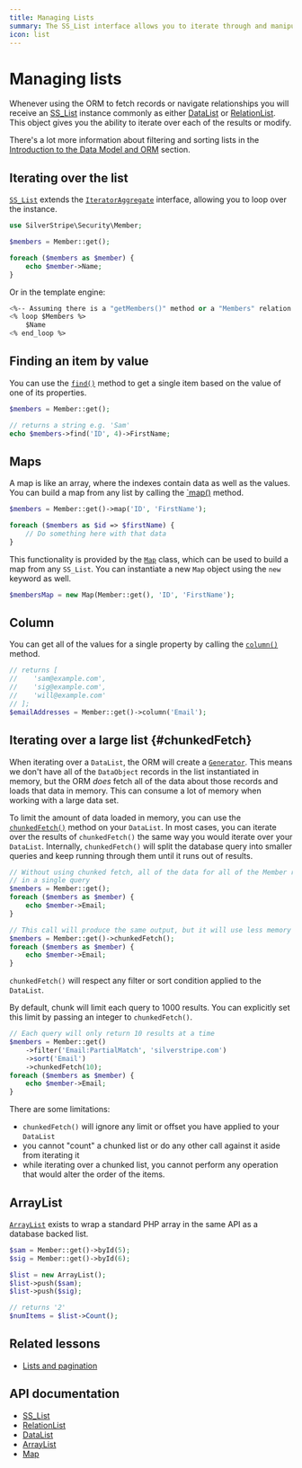 ```yaml
---
title: Managing Lists
summary: The SS_List interface allows you to iterate through and manipulate a list of objects.
icon: list
---
```


# Managing lists

Whenever using the ORM to fetch records or navigate relationships you will receive an [SS_List](api:SilverStripe\ORM\SS_List) instance commonly as
either [DataList](api:SilverStripe\ORM\DataList) or [RelationList](api:SilverStripe\ORM\RelationList). This object gives you the ability to iterate over each of the results or
modify.

There's a lot more information about filtering and sorting lists in the [Introduction to the Data Model and ORM](/developer_guides/model/data_model_and_orm/) section.

## Iterating over the list

[`SS_List`](api:SilverStripe\ORM\SS_List) extends the [`IteratorAggregate`](https://www.php.net/manual/en/class.iteratoraggregate.php) interface, allowing you to loop over the instance.

```php
use SilverStripe\Security\Member;

$members = Member::get();

foreach ($members as $member) {
    echo $member->Name;
}
```

Or in the template engine:

```ss
<%-- Assuming there is a "getMembers()" method or a "Members" relation --%>
<% loop $Members %>
    $Name
<% end_loop %>
```

## Finding an item by value

You can use the [`find()`](api:SilverStripe\ORM\SS_List::find()) method to get a single item based on the value of one of its properties.

```php
$members = Member::get();

// returns a string e.g. 'Sam'
echo $members->find('ID', 4)->FirstName;
```

## Maps

A map is like an array, where the indexes contain data as well as the values. You can build a map from any list by calling the [`map()](api:SilverStripe\ORM\SS_List::map()) method.

```php
$members = Member::get()->map('ID', 'FirstName');

foreach ($members as $id => $firstName) {
    // Do something here with that data
}
```

This functionality is provided by the [`Map`](api:SilverStripe\ORM\Map) class, which can be used to build a map from any `SS_List`. You can instantiate a new `Map` object using the `new` keyword as well.

```php
$membersMap = new Map(Member::get(), 'ID', 'FirstName');
```

## Column

You can get all of the values for a single property by calling the [`column()`](api:SilverStripe\ORM\SS_List::column()) method.

```php
// returns [
//    'sam@example.com',
//    'sig@example.com',
//    'will@example.com'
// ];
$emailAddresses = Member::get()->column('Email');
```

## Iterating over a large list {#chunkedFetch}

When iterating over a `DataList`, the ORM will create a [`Generator`](https://www.php.net/manual/en/language.generators.overview.php). This means we don't have all of the `DataObject` records in the list instantiated in memory, but the ORM *does* fetch all of the data about those records and loads that data in memory. This can consume a lot of memory when working with a large data set.

To limit the amount of data loaded in memory, you can use the [`chunkedFetch()`](api:SilverStripe\ORM\DataList::chunkedFetch()) method on your `DataList`. In most cases, you can iterate over the results of `chunkedFetch()` the same way you would iterate over your `DataList`. Internally, `chunkedFetch()` will split the database query into smaller queries and keep running through them until it runs out of results.

```php
// Without using chunked fetch, all of the data for all of the Member records will be fetched from the database
// in a single query
$members = Member::get();
foreach ($members as $member) {
    echo $member->Email;
}

// This call will produce the same output, but it will use less memory and run more queries against the database
$members = Member::get()->chunkedFetch();
foreach ($members as $member) {
    echo $member->Email;
}
```

`chunkedFetch()` will respect any filter or sort condition applied to the `DataList`.

By default, chunk will limit each query to 1000 results. You can explicitly set this limit by passing an integer to `chunkedFetch()`.

```php
// Each query will only return 10 results at a time
$members = Member::get()
    ->filter('Email:PartialMatch', 'silverstripe.com')
    ->sort('Email')
    ->chunkedFetch(10);
foreach ($members as $member) {
    echo $member->Email;
}
```

There are some limitations:

- `chunkedFetch()` will ignore any limit or offset you have applied to your `DataList`
- you cannot "count" a chunked list or do any other call against it aside from iterating it
- while iterating over a chunked list, you cannot perform any operation that would alter the order of the items.

## ArrayList

[`ArrayList`](api:SilverStripe\ORM\ArrayList) exists to wrap a standard PHP array in the same API as a database backed list.

```php
$sam = Member::get()->byId(5);
$sig = Member::get()->byId(6);

$list = new ArrayList();
$list->push($sam);
$list->push($sig);

// returns '2'
$numItems = $list->Count();
```

## Related lessons

- [Lists and pagination](https://www.silverstripe.org/learn/lessons/v4/lists-and-pagination-1)

## API documentation

- [SS_List](api:SilverStripe\ORM\SS_List)
- [RelationList](api:SilverStripe\ORM\RelationList)
- [DataList](api:SilverStripe\ORM\DataList)
- [ArrayList](api:SilverStripe\ORM\ArrayList)
- [Map](api:SilverStripe\ORM\Map)
